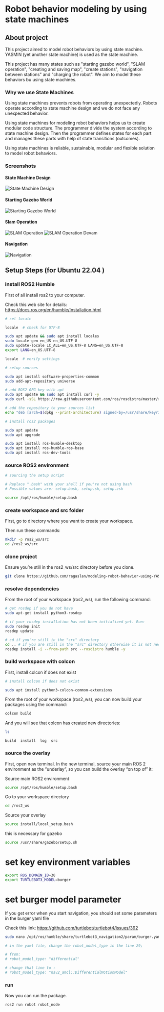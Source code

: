 # Robot behavior modeling by using state machines

## About project

This project aimed to model robot behaviors by using state machine. YASMIN (yet another state machine) is used as the state machine. 

This project has many states such as "starting gazebo world", "SLAM operation", "creating and saving map", "create stations", "navigation between stations" and "charging the robot". We aim to model these behaviors bu using state machines.

### Why we use State Machines

Using state machines prevents robots from operating unexpectedly. Robots operate according to state machine design and we do not face any unexpected behavior.

Using state machines for modeling robot behaviors helps us to create modular code structure. The programmer divide the system according to state machine design. Then the programmer defines states for each part and manages these parts with help of state transitions (outcomes).

Using state machines is reliable, sustainable, modular and flexible solution to model robot behaviors.

### Screenshots

#### State Machine Design

![State Machine Design](./screenshots/sm-desing-en.png?raw=true)

#### Starting Gazebo World
![Starting Gazebo World](./screenshots/gazebo_world_1.png?raw=true)
#### Slam Operation
![SLAM Operation](./screenshots/rviz_mid.png?raw=true)
![SLAM Operation Devam](./screenshots/rviz_last.png?raw=true)
#### Navigation
![Navigation](./screenshots/navigation.png?raw=true)
## Setup Steps (for Ubuntu 22.04 )

### install ROS2 Humble

First of all install ros2 to your computer.

Check this web site for details: https://docs.ros.org/en/humble/Installation.html

```bash
# set locale

locale  # check for UTF-8

sudo apt update && sudo apt install locales
sudo locale-gen en_US en_US.UTF-8
sudo update-locale LC_ALL=en_US.UTF-8 LANG=en_US.UTF-8
export LANG=en_US.UTF-8

locale  # verify settings

```

```bash
# setup sources

sudo apt install software-properties-common
sudo add-apt-repository universe

# add ROS2 GPG key with apt
sudo apt update && sudo apt install curl -y
sudo curl -sSL https://raw.githubusercontent.com/ros/rosdistro/master/ros.key -o /usr/share/keyrings/ros-archive-keyring.gpg

# add the repository to your sources list
echo "deb [arch=$(dpkg --print-architecture) signed-by=/usr/share/keyrings/ros-archive-keyring.gpg] http://packages.ros.org/ros2/ubuntu $(. /etc/os-release && echo $UBUNTU_CODENAME) main" | sudo tee /etc/apt/sources.list.d/ros2.list > /dev/null

```

```bash
# install ros2 packages

sudo apt update
sudo apt upgrade

sudo apt install ros-humble-desktop
sudo apt install ros-humble-ros-base
sudo apt install ros-dev-tools

```

### source ROS2 environment

```bash
# sourcing the setup script

# Replace ".bash" with your shell if you're not using bash
# Possible values are: setup.bash, setup.sh, setup.zsh

source /opt/ros/humble/setup.bash

```


### create workspace and src folder

First, go to directory where you want to create your workspace.

Then run these commands:

```bash
mkdir -p ros2_ws/src
cd /ros2_ws/src
```

### clone project

Ensure you’re still in the ros2_ws/src directory before you clone.

```bash
git clone https://github.com/ragaslan/modeling-robot-behavior-using-YASMIN .
```


### resolve dependencies 
From the root of your workspace (ros2_ws), run the following command:

```bash
# get rosdep if you do not have
sudo apt-get install python3-rosdep 
```

```bash
# if your rosdep installation has not been initialized yet. Run: 
sudo rosdep init
rosdep update
```

```bash
# cd if you're still in the "src" directory
cd .. # if you are still in the "src" directory otherwise it is not necessary
rosdep install -i --from-path src --rosdistro humble -y
```

### build workspace with colcon

First, install colcon if does not exist

```bash
# install colcon if does not exist

sudo apt install python3-colcon-common-extensions

```

From the root of your workspace (ros2_ws), you can now build your packages using the command:

```bash
colcon build
```

And you will see that colcon has created new directories:

```bash
ls
```
```
build  install  log  src
```

### source the overlay

First, open new terminal. In the new terminal, source your main ROS 2 environment as the “underlay”, so you can build the overlay “on top of” it:


Source main ROS2 environment

```bash
source /opt/ros/humble/setup.bash
```

Go to your workspace directory

```bash
cd /ros2_ws
```

Source your overlay

```bash
source install/local_setup.bash
```

this is necessary for gazebo

```bash
source /usr/share/gazebo/setup.sh
```

# set key environment variables

```bash
export ROS_DOMAIN_ID=30
export TURTLEBOT3_MODEL=burger 
```

# set burger model parameter
If you get error when you start navigation, you should set some parameters in the burger yaml file

Check this link: https://github.com/turtlebot/turtlebot4/issues/392

```bash
sudo nano /opt/ros/humble/share/turtlebot3_navigation2/param/burger.yaml

# in the yaml file, change the robot_model_type in the line 29;

# from:
# robot_model_type: "differential"

# change that line to :
# robot_model_type: "nav2_amcl::DifferentialMotionModel"
```


### run
Now you can run the package.

```bash
ros2 run robot robot_node
```